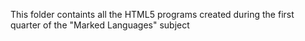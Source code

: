This folder containts all the HTML5 programs created during the first quarter of the "Marked Languages" subject
